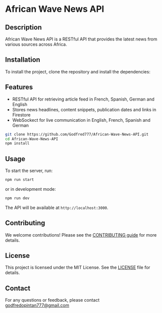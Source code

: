 # African Wave News API

## Description
African Wave News API is a RESTful API that provides the latest news from various sources across Africa.

## Installation
To install the project, clone the repository and install the dependencies:

## Features
- RESTful API for retrieving article feed in French, Spanish, German and English
- Stores news headlines, content snippets, publication dates and links in Firestore
- WebSockect for live communication in English, French, Spanish and German

```bash
git clone https://github.com/Godfred777/African-Wave-News-API.git
cd African-Wave-News-API
npm install
```

## Usage
To start the server, run:

```bash
npm run start
```
or in development mode:
```bash
npm run dev
```

The API will be available at `http://localhost:3000`.

## Contributing
We welcome contributions! Please see the [CONTRIBUTING guide](CONTRIBUTING.md) for more details.

## License
This project is licensed under the MIT License. See the [LICENSE](LICENSE) file for details.

## Contact
For any questions or feedback, please contact [godfredopintan777@gmail.com](godfredopintan777@gmail.com)
